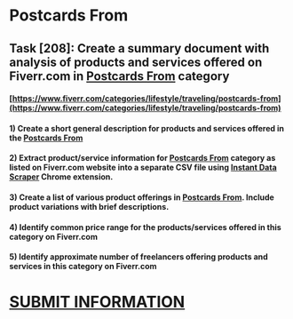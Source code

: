 # Postcards From
## Task [208]: Create a summary document with analysis of products and services offered on Fiverr.com in [Postcards From](https://www.fiverr.com/categories/lifestyle/traveling/postcards-from) category
#### [https://www.fiverr.com/categories/lifestyle/traveling/postcards-from](https://www.fiverr.com/categories/lifestyle/traveling/postcards-from)
#### 1) Create a short general description for products and services offered in the [Postcards From](https://www.fiverr.com/categories/lifestyle/traveling/postcards-from)
#### 2) Extract product/service information for [Postcards From](https://www.fiverr.com/categories/lifestyle/traveling/postcards-from) category as listed on Fiverr.com website into a separate CSV file using [Instant Data Scraper](https://chrome.google.com/webstore/detail/instant-data-scraper/ofaokhiedipichpaobibbnahnkdoiiah) Chrome extension.
#### 3) Create a list of various product offerings in [Postcards From](https://www.fiverr.com/categories/lifestyle/traveling/postcards-from). Include product variations with brief descriptions.
#### 4) Identify common price range for the products/services offered in this category on Fiverr.com
#### 5) Identify approximate number of freelancers offering products and services in this category on Fiverr.com

# [SUBMIT INFORMATION](https://forms.office.com/r/8AEKjkLxKG)
